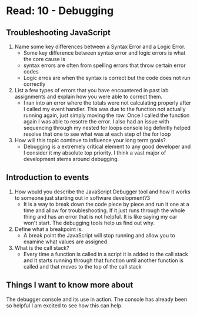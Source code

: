 # Read: 10 - Debugging

## Troubleshooting JavaScript

1. Name some key differences between a Syntax Error and a Logic Error.
   * Some key difference between syntax error and logic errors is what the core cause is
   * syntax errors are often from spelling errors that throw certain error codes
   * Logic erros are when the syntax is correct but the code does not run correctly
2. List a few types of errors that you have encountered in past lab assignments and explain how you were able to correct them.
   * I ran into an error where the totals were not calculating properly after I called my event handler. This was due to the function not actually running again, just simply moving the row. Once I called the function again I was able to resotre the error. I also had an issue with sequencing through my nested for loops console log definitly helped resolve that one to see what was at each step of the for loop
3. How will this topic continue to influence your long term goals?
   * Debugging is a extremely critical element to any good developer and I consider it my absolute top priority. I think a vast major of development stems around debugging.

## Introduction to events

1. How would you describe the JavaScript Debugger tool and how it works to someone just starting out in software development?3
   * It is a way to break down the code piece by piece and run it one at a time and allow for troubleshooting. If it just runs through the whole thing and has an error that is not helpful. It is like saying my car won't start. The debugging tools help us find out why.
2. Define what a breakpoint is.
   * A break point the JavaScript will stop running and allow you to examine what values are assigned
3. What is the call stack?
   * Every time a function is called in a script it is added to the call stack and it starts running through that function until another function is called and that moves to the top of the call stack

## Things I want to know more about

The debugger console and its use in action. The console has already been so helpful I am excited to see how this can help.
